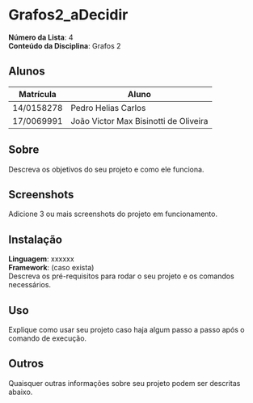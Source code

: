 # Grafos2_aDecidir

**Número da Lista**: 4<br>
**Conteúdo da Disciplina**: Grafos 2<br>

## Alunos
|Matrícula | Aluno |
| -- | -- |
| 14/0158278  |  Pedro Helias Carlos |
| 17/0069991	 |  João Victor Max Bisinotti de Oliveira |

## Sobre 
Descreva os objetivos do seu projeto e como ele funciona. 

## Screenshots
Adicione 3 ou mais screenshots do projeto em funcionamento.

## Instalação 
**Linguagem**: xxxxxx<br>
**Framework**: (caso exista)<br>
Descreva os pré-requisitos para rodar o seu projeto e os comandos necessários.

## Uso 
Explique como usar seu projeto caso haja algum passo a passo após o comando de execução.

## Outros 
Quaisquer outras informações sobre seu projeto podem ser descritas abaixo.



